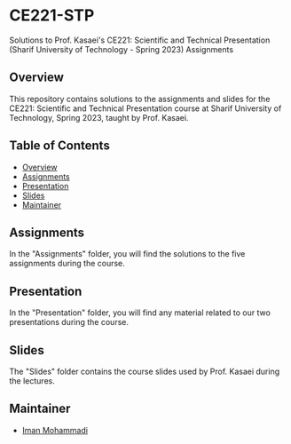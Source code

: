 # CE221-STP
Solutions to Prof. Kasaei's CE221: Scientific and Technical Presentation (Sharif University of Technology - Spring 2023) Assignments

## Overview

This repository contains solutions to the assignments and slides for the CE221: Scientific and Technical Presentation course at Sharif University of Technology, Spring 2023, taught by Prof. Kasaei.

## Table of Contents

- [Overview](#overview)
- [Assignments](#assignments)
- [Presentation](#presentation)
- [Slides](#slides)
- [Maintainer](#maintainer)

## Assignments

In the "Assignments" folder, you will find the solutions to the five assignments during the course.

## Presentation

In the "Presentation" folder, you will find any material related to our two presentations during the course.

## Slides

The "Slides" folder contains the course slides used by Prof. Kasaei during the lectures.

## Maintainer

- [Iman Mohammadi](https://github.com/Imanm02)
